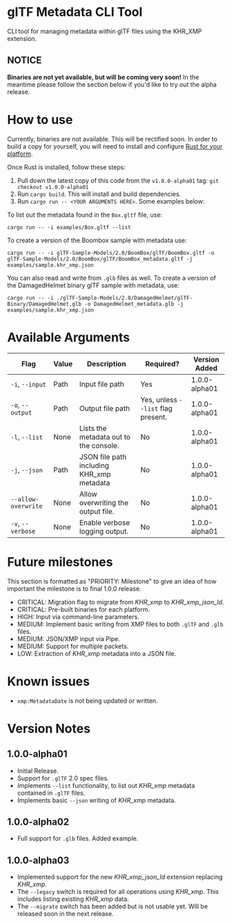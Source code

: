# glTF Metadata CLI Tool

CLI tool for managing metadata within glTF files using the KHR_XMP extension.

## NOTICE

**Binaries are not yet available, but will be coming very soon!** In the meantime please follow the section below if you'd like to try out the alpha release.

# How to use

Currently, binaries are not available. This will be rectified soon. In order to build a copy for yourself, you will need to install and configure [Rust for your platform](https://www.rust-lang.org/tools/install).

Once Rust is installed, follow these steps:

 1. Pull down the latest copy of this code from the `v1.0.0-alpha01` tag: `git checkout v1.0.0-alpha01`
 2. Run `cargo build`. This will install and build dependencies.
 3. Run `cargo run -- <YOUR ARGUMENTS HERE>`. Some examples below:
 
To list out the metadata found in the `Box.gltf` file, use:

```shell script
cargo run -- -i examples/Box.gltf --list
```

To create a version of the Boombox sample with metadata use:

```shell script
cargo run -- -i glTF-Sample-Models/2.0/BoomBox/glTF/BoomBox.gltf -o glTF-Sample-Models/2.0/BoomBox/glTF/BoomBox_metadata.gltf -j examples/sample.khr_xmp.json
```

You can also read and write from `.glb` files as well. To create a version of the DamagedHelmet binary glTF sample with metadata, use:

```shell script
cargo run -- -i ./glTF-Sample-Models/2.0/DamagedHelmet/glTF-Binary/DamagedHelmet.glb -o DamagedHelmet_metadata.glb -j examples/sample.khr_xmp.json
```

# Available Arguments

| Flag | Value | Description | Required? | Version Added |
| --- | --- | --- | --- | --- |
| `-i`, `--input` | Path | Input file path | Yes | 1.0.0-alpha01 |
| `-o`, `--output` | Path | Output file path | Yes, unless `--list` flag present. | 1.0.0-alpha01 |
| `-l`, `--list` | None | Lists the metadata out to the console. | No | 1.0.0-alpha01 |
| `-j`, `--json` | Path | JSON file path including KHR_xmp metadata | No | 1.0.0-alpha01 |
| `--allow-overwrite` | None | Allow overwriting the output file. | No | 1.0.0-alpha01 |
| `-v`, `--verbose` | None | Enable verbose logging output. | No | 1.0.0-alpha01 | 

# Future milestones

This section is formatted as "PRIORITY: Milestone" to give an idea of how important the milestone is to final 1.0.0 release.

 - CRITICAL: Migration flag to migrate from *KHR_xmp* to *KHR_xmp_json_ld*. 
 - CRITICAL: Pre-built binaries for each platform.
 - HIGH: Input via command-line parameters.
 - MEDIUM: Implement basic writing from XMP files to both `.glTF` and `.glb` files.
 - MEDIUM: JSON/XMP input via Pipe.
 - MEDIUM: Support for multiple packets.
 - LOW: Extraction of *KHR_xmp* metadata into a JSON file.

# Known issues

 - `xmp:MetadataDate` is not being updated or written.

# Version Notes

## 1.0.0-alpha01

 - Initial Release.
 - Support for `.glTF` 2.0 spec files.
 - Implements `--list` functionality, to list out *KHR_xmp* metadata contained in `.glTF` files.
 - Implements basic `--json` writing of *KHR_xmp* metadata.

## 1.0.0-alpha02

 - Full support for `.glb` files. Added example.

## 1.0.0-alpha03

 - Implemented support for the new *KHR_xmp_json_ld* extension replacing *KHR_xmp*.
 - The `--legacy` switch is required for all operations using *KHR_xmp*. This includes listing existing *KHR_xmp* data.
 - The `--migrate` switch has been added but is not usable yet. Will be released soon in the next release.
